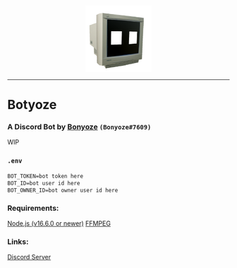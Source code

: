 <p align="center">
  <img width="150" height="150" src="https://raw.githubusercontent.com/Bonyoze/discordjs-botyoze/main/src/assets/bot_icon.png">
</p>

---
# Botyoze
### A Discord Bot by [Bonyoze](https://github.com/bonyoze) `(Bonyoze#7609)`

WIP

### `.env`
```
BOT_TOKEN=bot token here
BOT_ID=bot user id here
BOT_OWNER_ID=bot owner user id here
```

### Requirements:
[Node.js (v16.6.0 or newer)](https://nodejs.org)
[FFMPEG](https://ffmpeg.org/download.html)

### Links:
[Discord Server](https://discord.gg/hnf57sjJDP)
